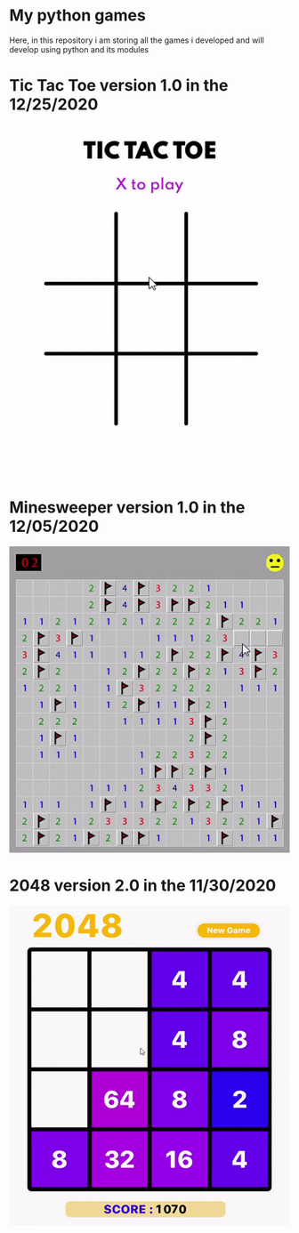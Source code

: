 # My python games
 Here, in this repository i am storing all the games i developed and will develop using python and its modules
# Tic Tac Toe version 1.0 in the 12/25/2020
![](https://github.com/MahmoudFettal/My-python-games/blob/main/tic_tac_toe/gifs/tic%20tac%20toe.gif)
# Minesweeper version 1.0 in the 12/05/2020
![](https://github.com/MahmoudFettal/My-python-games/blob/main/Minesweeper/gifs/minesweeper_V_1.gif)
# 2048 version 2.0 in the 11/30/2020
![](https://github.com/MahmoudFettal/My-python-games/blob/main/2048/gifs/2048_V2.gif)
